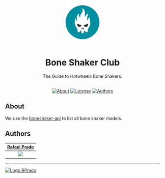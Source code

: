 <div align="center">
    <img src=".github/repo-logo.svg" alt="Logo Repo" width="112">
    <h1 style="padding-top: 16px;">
      Bone Shaker Club
    </h1>
    The Guide to Hotwheels Bone Shakers.
</div>

<br>
<div align="center">

[![About](https://img.shields.io/badge/-About-008EA1)](#about)
[![License](https://img.shields.io/badge/-License-27282A)](/LICENSE)
[![Authors](https://img.shields.io/badge/-Author-27282A)](#authors)

</div>

## About

We use the [boneshaker-api](https://rpradosilva.github.io/bs-api/src/api/bs-api.json) to list all bone shaker models.

## Authors

|      [Rafael Prado](http://www.github.com/rpradosilva)      |
| :---------------------------------------------------------: |
| ![](https://avatars2.githubusercontent.com/u/22681977?s=80) |

---

[<img alt="Logo RPrado" src="https://avatars.githubusercontent.com/u/87092922" width="40" />](http://rprado.design)
